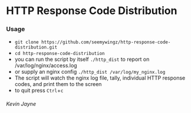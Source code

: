 HTTP Response Code Distribution
================================


### Usage

* `git clone https://github.com/seemywingz/http-response-code-distribution.git`
* `cd http-response-code-distribution`
* you can run the script by itself `./http_dist` to report on /var/log/nginx/access.log 
* or supply an nginx config `./http_dist /var/log/my_nginx.log` 
* The script will watch the nginx log file, tally, individual HTTP response codes, and print them to the screen
* to quit press `Ctrl`+`c`




###### Kevin Jayne
